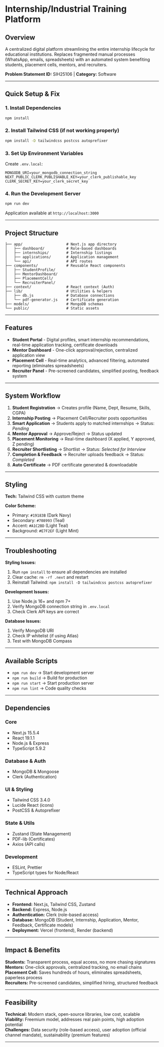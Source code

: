 # Internship/Industrial Training Platform

## Overview

A centralized digital platform streamlining the entire internship lifecycle for educational institutions. Replaces fragmented manual processes (WhatsApp, emails, spreadsheets) with an automated system benefiting students, placement cells, mentors, and recruiters.

**Problem Statement ID:** SIH25106 | **Category:** Software

---

## Quick Setup & Fix

### 1. Install Dependencies

```bash
npm install
```

### 2. Install Tailwind CSS (if not working properly)

```bash
npm install -D tailwindcss postcss autoprefixer
```

### 3. Set Up Environment Variables

Create `.env.local`:

```env
MONGODB_URI=your_mongodb_connection_string
NEXT_PUBLIC_CLERK_PUBLISHABLE_KEY=your_clerk_publishable_key
CLERK_SECRET_KEY=your_clerk_secret_key
```

### 4. Run the Development Server

```bash
npm run dev
```

Application available at `http://localhost:3000`

---

## Project Structure

```
├── app/                    # Next.js app directory
│   ├── dashboard/          # Role-based dashboards
│   ├── internships/        # Internship listings
│   ├── applications/       # Application management
│   └── api/                # API routes
├── components/             # Reusable React components
│   ├── StudentProfile/
│   ├── MentorDashboard/
│   ├── PlacementCell/
│   └── RecruiterPanel/
├── context/                # React context (Auth)
├── lib/                    # Utilities & helpers
│   ├── db.js               # Database connections
│   └── pdf-generator.js    # Certificate generation
├── models/                 # MongoDB schemas
└── public/                 # Static assets
```

---

## Features

* **Student Portal** - Digital profiles, smart internship recommendations, real-time application tracking, certificate downloads
* **Mentor Dashboard** - One-click approval/rejection, centralized application view
* **Placement Cell** - Real-time analytics, advanced filtering, automated reporting (eliminates spreadsheets)
* **Recruiter Panel** - Pre-screened candidates, simplified posting, feedback system

---

## System Workflow

1. **Student Registration** → Creates profile (Name, Dept, Resume, Skills, CGPA)
2. **Internship Posting** → Placement Cell/Recruiter posts opportunities
3. **Smart Application** → Students apply to matched internships → Status: *Pending*
4. **Mentor Approval** → Approve/Reject → Status updated
5. **Placement Monitoring** → Real-time dashboard (X applied, Y approved, Z pending)
6. **Recruiter Shortlisting** → Shortlist → Status: *Selected for Interview*
7. **Completion & Feedback** → Recruiter uploads feedback → Status: *Completed*
8. **Auto Certificate** → PDF certificate generated & downloadable

---

## Styling

**Tech:** Tailwind CSS with custom theme

**Color Scheme:**

* Primary: `#19183B` (Dark Navy)
* Secondary: `#708993` (Teal)
* Accent: `#A1C2BD` (Light Teal)
* Background: `#E7F2EF` (Light Mint)

---

## Troubleshooting

**Styling Issues:**

1. Run `npm install` to ensure all dependencies are installed
2. Clear cache: `rm -rf .next` and restart
3. Reinstall Tailwind: `npm install -D tailwindcss postcss autoprefixer`

**Development Issues:**

1. Use Node.js 16+ and npm 7+
2. Verify MongoDB connection string in `.env.local`
3. Check Clerk API keys are correct

**Database Issues:**

1. Verify MongoDB URI
2. Check IP whitelist (if using Atlas)
3. Test with MongoDB Compass

---

## Available Scripts

* `npm run dev` → Start development server
* `npm run build` → Build for production
* `npm run start` → Start production server
* `npm run lint` → Code quality checks

---

## Dependencies

### Core

* Next.js 15.5.4
* React 19.1.1
* Node.js & Express
* TypeScript 5.9.2

### Database & Auth

* MongoDB & Mongoose
* Clerk (Authentication)

### UI & Styling

* Tailwind CSS 3.4.0
* Lucide React (icons)
* PostCSS & Autoprefixer

### State & Utils

* Zustand (State Management)
* PDF-lib (Certificates)
* Axios (API calls)

### Development

* ESLint, Prettier
* TypeScript types for Node/React

---

## Technical Approach

* **Frontend:** Next.js, Tailwind CSS, Zustand
* **Backend:** Express, Node.js
* **Authentication:** Clerk (role-based access)
* **Database:** MongoDB (Student, Internship, Application, Mentor, Feedback, Certificate models)
* **Deployment:** Vercel (frontend), Render (backend)

---

## Impact & Benefits

**Students:** Transparent process, equal access, no more chasing signatures  
**Mentors:** One-click approvals, centralized tracking, no email chains  
**Placement Cell:** Saves hundreds of hours, eliminates spreadsheets, paperless process  
**Recruiters:** Pre-screened candidates, simplified hiring, structured feedback

---

## Feasibility

**Technical:** Modern stack, open-source libraries, low cost, scalable  
**Viability:** Freemium model, addresses real pain points, high adoption potential  
**Challenges:** Data security (role-based access), user adoption (official channel mandate), sustainability (premium features)

---

